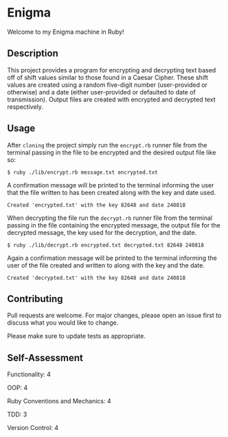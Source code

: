 # Enigma

Welcome to my Enigma machine in Ruby!

## Description

This project provides a program for encrypting and decrypting text based off of shift values similar to those found in a Caesar Cipher. These shift values are created using a random five-digit number (user-provided or otherwise) and a date (either user-provided or defaulted to date of transmission). Output files are created with encrypted and decrypted text respectively.

## Usage

After `cloning` the project simply run the `encrypt.rb` runner file from the terminal passing in the file to be encrypted and the desired output file like so:

``` 
$ ruby ./lib/encrypt.rb message.txt encrypted.txt
```

A confirmation message will be printed to the terminal informing the user that the file written to has been created along with the key and date used.

```
Created 'encrypted.txt' with the key 82648 and date 240818
```

When decrypting the file run the `decrypt.rb` runner file from the terminal passing in the file containing the encrypted message, the output file for the decrypted message, the key used for the decryption, and the date.

```
$ ruby ./lib/decrypt.rb encrypted.txt decrypted.txt 82648 240818
```

Again a confirmation message will be printed to the terminal informing the user of the file created and written to along with the key and the date.

```
Created 'decrypted.txt' with the key 82648 and date 240818
```

## Contributing

Pull requests are welcome. For major changes, please open an issue first to discuss what you would like to change.

Please make sure to update tests as appropriate.

## Self-Assessment

Functionality: 4

OOP: 4

Ruby Conventions and Mechanics: 4

TDD: 3

Version Control: 4
